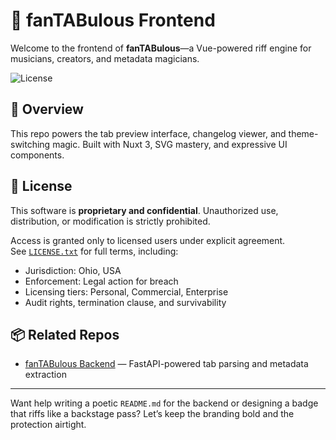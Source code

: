 # 🎸 fanTABulous Frontend

Welcome to the frontend of **fanTABulous**—a Vue-powered riff engine for musicians, creators, and metadata magicians.

![License](https://badgen.net/badge/license/Proprietary/black?icon=lock)

## 🚀 Overview

This repo powers the tab preview interface, changelog viewer, and theme-switching magic. Built with Nuxt 3, SVG mastery, and expressive UI components.

## 🔐 License

This software is **proprietary and confidential**. Unauthorized use, distribution, or modification is strictly prohibited.

Access is granted only to licensed users under explicit agreement.  
See [`LICENSE.txt`](./LICENSE.txt) for full terms, including:

- Jurisdiction: Ohio, USA
- Enforcement: Legal action for breach
- Licensing tiers: Personal, Commercial, Enterprise
- Audit rights, termination clause, and survivability

## 📦 Related Repos

- [fanTABulous Backend](https://github.com/yourusername/fantabulous-backend) — FastAPI-powered tab parsing and metadata extraction

---

Want help writing a poetic `README.md` for the backend or designing a badge that riffs like a backstage pass? Let’s keep the branding bold and the protection airtight.